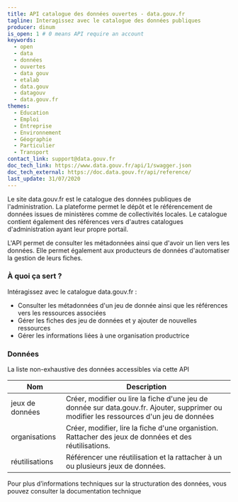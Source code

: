 ```yaml
---
title: API catalogue des données ouvertes - data.gouv.fr
tagline: Interagissez avec le catalogue des données publiques
producer: dinum
is_open: 1 # 0 means API require an account
keywords:
  - open
  - data
  - données
  - ouvertes
  - data gouv
  - etalab
  - data.gouv
  - datagouv
  - data.gouv.fr
themes:
  - Education
  - Emploi
  - Entreprise
  - Environnement
  - Géographie
  - Particulier
  - Transport
contact_link: support@data.gouv.fr
doc_tech_link: https://www.data.gouv.fr/api/1/swagger.json
doc_tech_external: https://doc.data.gouv.fr/api/reference/
last_update: 31/07/2020
---
```


Le site <External href="https://data.gouv.fr">data.gouv.fr</External> est le catalogue des données publiques de l'administration. La plateforme permet le dépôt et le référencement de données issues de ministères comme de collectivités locales. Le catalogue contient également des références vers d'autres catalogues d'administration ayant leur propre portail.

L'API permet de consulter les métadonnées ainsi que d'avoir un lien vers les données. Elle permet également aux producteurs de données d'automatiser la gestion de leurs fiches.

### À quoi ça sert ?

Intéragissez avec le catalogue data.gouv.fr :

- Consulter les métadonnées d'un jeu de donnée ainsi que les références vers les ressources associées
- Gérer les fiches des jeu de données et y ajouter de nouvelles ressources
- Gérer les informations liées à une organisation productrice

### Données

La liste non-exhaustive des données accessibles via cette API

| Nom             | Description                                                                                                                                                                               |
| --------------- | ----------------------------------------------------------------------------------------------------------------------------------------------------------------------------------------- |
| jeux de données | Créer, modifier ou lire la fiche d'une jeu de donnée sur <External href="https://data.gouv.fr">data.gouv.fr</External>. Ajouter, supprimer ou modifier les ressources d'un jeu de données |
| organisations   | Créer, modifier, lire la fiche d'une organistion. Rattacher des jeux de données et des réutilisations.                                                                                    |
| réutilisations  | Référencer une réutilisation et la rattacher à un ou plusieurs jeux de données.                                                                                                           |

Pour plus d’informations techniques sur la structuration des données, vous pouvez <External href='/documentation/api_data_gouv'>consulter la documentation technique</External>
